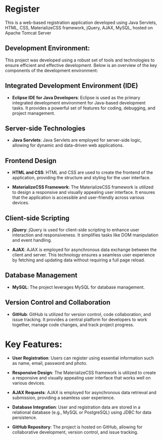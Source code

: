# Register
This is a web-based registration application developed using Java Servlets, HTML, CSS, MaterializeCSS framework, jQuery, AJAX, MySQL, hosted on Apache Tomcat Server

## Development Environment:

This project was developed using a robust set of tools and technologies to ensure efficient and effective development. Below is an overview of the key components of the development environment:

## Integrated Development Environment (IDE)

- **Eclipse IDE for Java Developers**: Eclipse is used as the primary integrated development environment for Java-based development tasks. It provides a powerful set of features for coding, debugging, and project management.

## Server-side Technologies

- **Java Servlets**: Java Servlets are employed for server-side logic, allowing for dynamic and data-driven web applications.

## Frontend Design

- **HTML and CSS**: HTML and CSS are used to create the frontend of the application, providing the structure and styling for the user interface.

- **MaterializeCSS Framework**: The MaterializeCSS framework is utilized to design a responsive and visually appealing user interface. It ensures that the application is accessible and user-friendly across various devices.

## Client-side Scripting

- **jQuery**: jQuery is used for client-side scripting to enhance user interaction and responsiveness. It simplifies tasks like DOM manipulation and event handling.

- **AJAX**: AJAX is employed for asynchronous data exchange between the client and server. This technology ensures a seamless user experience by fetching and updating data without requiring a full page reload.

## Database Management

- **MySQL**: The project leverages  MySQL for database management.

## Version Control and Collaboration

- **GitHub**: GitHub is utilized for version control, code collaboration, and issue tracking. It provides a central platform for developers to work together, manage code changes, and track project progress.


# Key Features:

- **User Registration**: Users can register using essential information such as name, email, password and photo.

- **Responsive Design**: The MaterializeCSS framework is utilized to create a responsive and visually appealing user interface that works well on various devices.

- **AJAX Requests**: AJAX is employed for asynchronous data retrieval and submission, providing a seamless user experience.

- **Database Integration**: User and registration data are stored in a relational database (e.g., MySQL or PostgreSQL) using JDBC for data persistence.

- **GitHub Repository**: The project is hosted on GitHub, allowing for collaborative development, version control, and issue tracking.

